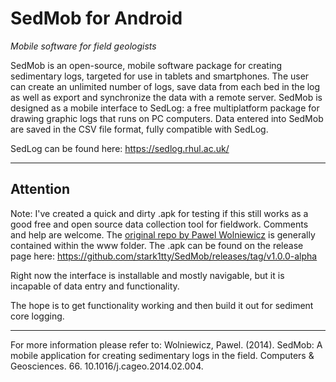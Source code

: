 SedMob for Android
======
*Mobile software for field geologists*

SedMob is an open-source, mobile software package for creating sedimentary logs, targeted for use in tablets and smartphones. The user can create an unlimited number of logs, save data from each bed in the log as well as export and synchronize the data with a remote server. SedMob is designed as a mobile interface to SedLog: a free multiplatform package for drawing graphic logs that runs on PC computers. Data entered into SedMob are saved in the CSV file format, fully compatible with SedLog.

SedLog can be found here: https://sedlog.rhul.ac.uk/

---

## Attention
Note: I've created a quick and dirty .apk for testing if this still works as a good free and open source data collection tool for fieldwork. Comments and help are welcome. The [original repo by Pawel Wolniewicz](https://github.com/pwlw/SedMob) is generally contained within the www folder. The .apk can be found on the release page here: https://github.com/stark1tty/SedMob/releases/tag/v1.0.0-alpha

Right now the interface is installable and mostly navigable, but it is incapable of data entry and functionality.

The hope is to get functionality working and then build it out for sediment core logging.

---

For more information please refer to: 
Wolniewicz, Pawel. (2014). SedMob: A mobile application for creating sedimentary logs in the field. Computers & Geosciences. 66. 10.1016/j.cageo.2014.02.004. 
